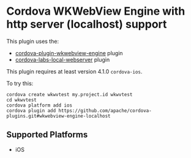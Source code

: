 Cordova WKWebView Engine with http server (localhost) support
======

This plugin uses the:
- [cordova-plugin-wkwebview-engine](https://github.com/apache/cordova-plugin-wkwebview-engine) plugin
- [cordova-labs-local-webserver](https://github.com/apache/cordova-plugins/tree/local-webserver) plugin

This plugin requires at least version 4.1.0 `cordova-ios`.

To try this:

    cordova create wkwvtest my.project.id wkwvtest
    cd wkwvtest
    cordova platform add ios
    cordova plugin add https://github.com/apache/cordova-plugins.git#wkwebview-engine-localhost


Supported Platforms
-------------------

- iOS
